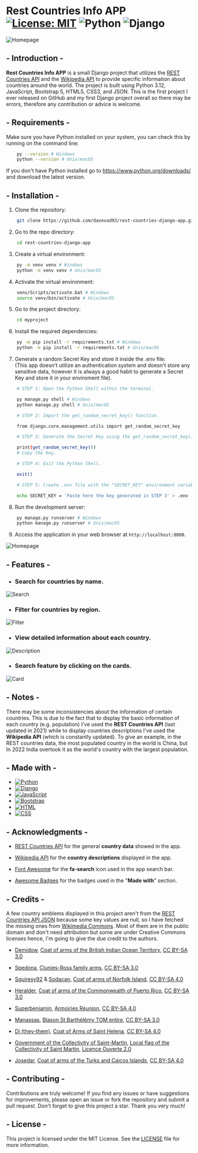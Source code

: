 # Rest Countries Info APP [![License: MIT](https://img.shields.io/badge/License-MIT-green.svg)](https://opensource.org/licenses/MIT) ![Python](https://img.shields.io/badge/python-3.12-blue.svg) ![Django](https://img.shields.io/badge/django-5.0.3-darkgreen.svg) 

![Homepage](screenshots//countries.JPG)

## - Introduction -

**Rest Countries Info APP** is a small Django project that utilizes the [REST Countries API](https://restcountries.com/) and the [Wikipedia API](https://www.mediawiki.org/wiki/API:Main_page) to provide specific information about countries around the world. The project is built using Python 3.12, JavaScript, Bootstrap 5, HTML5, CSS3, and JSON. This is the first project I ever released on GitHub and my first Django project overall so there may be errors, therefore any contribution or advice is welcome.

## - Requirements -

Make sure you have Python installed on your system, you can check this by running on the command line:

```bash
    py --version # Windows
    python --version # Unix/macOS
```

If you don't have Python installed go to https://www.python.org/downloads/ and download the latest version.

## - Installation -

1. Clone the repository:

```bash
    git clone https://github.com/davevad93/rest-countries-django-app.git
```

2. Go to the repo directory:

```bash
    cd rest-countries-django-app
```
3. Create a virtual environment:

```bash
    py -m venv venv # Windows
    python -m venv venv # Unix/macOS
```

4. Activate the virtual environment:

```bash
    venv/Scripts/activate.bat # Windows
    source venv/bin/activate # Unix/macOS
```

5. Go to the project directory:

```bash
    cd myproject
```

6. Install the required dependencies:

```bash
    py -m pip install -r requirements.txt # Windows
    python -m pip install -r requirements.txt # Unix/macOS
```

7. Generate a random Secret Key and store it inside the .env file: <br/>
(This app doesn't utilize an authentication system and doesn't store any sensitive data, however it is always a good habit to generate a Secret Key and store it in your enviroment file). 

```bash
    # STEP 1: Open the Python Shell within the terminal.

    py manage.py shell # Windows
    python manage.py shell # Unix/macOS
```

```bash
    # STEP 2: Import the get_random_secret_key() function.

    from django.core.management.utils import get_random_secret_key
```

```bash
    # STEP 3: Generate the Secret Key using the get_random_secret_key() function.

    print(get_random_secret_key())
    # Copy the key.
```

```bash
    # STEP 4: Exit the Python Shell.

    exit()
```

```bash
    # STEP 5: Create .env file with the "SECRET_KEY" environment variable and paste the generated key in STEP 3. 

    echo SECRET_KEY = 'Paste here the key generated in STEP 3' > .env
```

8. Run the development server:

```bash
    py manage.py runserver # Windows
    python manage.py runserver # Unix/macOS
```

9. Access the application in your web browser at `http://localhost:8000`.

![Homepage](screenshots//homepage.JPG)

## - Features -

- ### Search for countries by name.

![Search](screenshots//search.gif)

- ### Filter for countries by region.

![Filter](screenshots//filter.gif)

- ### View detailed information about each country.

![Description](screenshots//description.gif)

- ### Search feature by clicking on the cards.

![Card](screenshots//card.gif)

## - Notes -

There may be some inconsistencies about the information of certain countries. This is due to the fact that to display the basic information of each country (e.g. population) I've used the **REST Countries API** (last updated in 2021) while to display countries descriptions I've used the **Wikipedia API** (which is constantly updated). To give an example, in the REST countries data, the most populated country in the world is China, but In 2022 India overtook it as the world's country with the largest population.

## - Made with -

- [![Python](https://img.shields.io/badge/Python-14354C?style=for-the-badge&logo=python&logoColor=white)](https://www.python.org)
- [![Django](https://img.shields.io/badge/Django-092E20?style=for-the-badge&logo=django&logoColor=white)](https://www.djangoproject.com) 
- [![JavaScript](https://img.shields.io/badge/JavaScript-F7DF1E?style=for-the-badge&logo=javascript&logoColor=black)](https://www.javascript.com) 
- [![Bootstrap](https://img.shields.io/badge/Bootstrap-563D7C?style=for-the-badge&logo=bootstrap&logoColor=white)](https://getbootstrap.com) 
- [![HTML](https://img.shields.io/badge/HTML5-E34F26?style=for-the-badge&logo=html5&logoColor=white)](https://html.com) 
- [![CSS](https://img.shields.io/badge/CSS3-1572B6?style=for-the-badge&logo=css3&logoColor=white)](https://css3.com) 

## - Acknowledgments -

- [REST Countries API](https://restcountries.com/) for the general **country data** showed in the app.

- [Wikipedia API](https://www.mediawiki.org/wiki/) for the **country descriptions** displayed in the app.

- [Font Awesome](https://fontawesome.com/) for the **fa-search** icon used in the app search bar.

- [Awesome Badges](https://github.com/Envoy-VC/awesome-badges) for the badges used in the "**Made with**" section.

## - Credits -

A few country emblems displayed in this project aren't from the [REST Countries API JSON](https://restcountries.com/v3.1/all) because some key values are null, so I have fetched the missing ones from [Wikimedia Commons](https://commons.wikimedia.org/wiki/Main_Page). Most of them are in the public domain and don't need attribution but some are under Creative Commons licenses hence, I'm going to give the due credit to the authors.

- [Demidow](https://commons.wikimedia.org/wiki/User:Demidow), [Coat of arms of the British Indian Ocean Territory](https://commons.wikimedia.org/wiki/File:Coat_of_arms_of_the_British_Indian_Ocean_Territory.svg), [CC BY-SA 3.0](https://creativecommons.org/licenses/by-sa/3.0/legalcode)

- [Spedona](https://commons.wikimedia.org/wiki/User:Spedona), [Clunies-Ross family arms](https://commons.wikimedia.org/wiki/File:Clunies-Ross_family_arms.svg), [CC BY-SA 3.0](https://creativecommons.org/licenses/by-sa/3.0/legalcode)

- [Squiresy92](https://commons.wikimedia.org/wiki/User:Squiresy92) & [Sodacan](https://commons.wikimedia.org/wiki/User:Sodacan), [Coat of arms of Norfolk Island](https://commons.wikimedia.org/wiki/File:Coat_of_arms_of_Norfolk_Island.svg), [CC BY-SA 4.0](https://creativecommons.org/licenses/by-sa/4.0/legalcode)

- [Heralder](https://commons.wikimedia.org/wiki/User:Heralder), [Coat of arms of the Commonwealth of Puerto Rico](https://commons.wikimedia.org/wiki/File:Coat_of_arms_of_the_Commonwealth_of_Puerto_Rico.svg), [CC BY-SA 3.0](https://creativecommons.org/licenses/by-sa/3.0/legalcode)

- [Superbenjamin](https://commons.wikimedia.org/wiki/User:Superbenjamin), [Armoiries Réunion](https://commons.wikimedia.org/wiki/File:Armoiries_R%C3%A9union.svg), [CC BY-SA 4.0](https://creativecommons.org/licenses/by-sa/4.0/legalcode)

- [Manassas](https://commons.wikimedia.org/wiki/User_talk:Manassas~commonswiki), [Blason St Barthélémy TOM entire](https://commons.wikimedia.org/wiki/File:Blason_St_Barth%C3%A9l%C3%A9my_TOM_entire.svg), [CC BY-SA 3.0](https://creativecommons.org/licenses/by-sa/3.0/legalcode)


- [Di (they-them)](https://commons.wikimedia.org/wiki/User:Di_(they-them)), [Coat of Arms of Saint Helena](https://commons.wikimedia.org/wiki/File:Coat_of_Arms_of_Saint_Helena.svg), [CC BY-SA 4.0](https://creativecommons.org/licenses/by-sa/4.0/legalcode)

- [Government of the Collectivity of Saint-Martin](https://www.com-saint-martin.fr), [Local flag of the Collectivity of Saint Martin](https://commons.wikimedia.org/wiki/File:Local_flag_of_the_Collectivity_of_Saint_Martin.svg), [Licence Ouverte 2.0](https://www.etalab.gouv.fr/wp-content/uploads/2018/11/open-licence.pdf)

- [Josedar](https://commons.wikimedia.org/wiki/User:Josedar), [Coat of arms of the Turks and Caicos Islands](https://commons.wikimedia.org/wiki/File:Coat_of_arms_of_the_Turks_and_Caicos_Islands.svg), [CC BY-SA 4.0](https://creativecommons.org/licenses/by-sa/4.0/legalcode)

## - Contributing -

Contributions are truly welcome! If you find any issues or have suggestions for improvements, please open an issue or fork the repository and submit a pull request. Don't forget to give this project a star. Thank you very much!

## - License -

This project is licensed under the MIT License. See the [LICENSE](LICENSE) file for more information.
